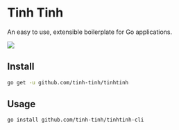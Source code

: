 # Tinh Tinh

An easy to use, extensible boilerplate for Go applications.

![](https://avatars.githubusercontent.com/u/178628733?s=400&u=2a8230486a43595a03a6f9f204e54a0046ce0cc4&v=4)

## Install

```bash
go get -u github.com/tinh-tinh/tinhtinh
```

## Usage

```
go install github.com/tinh-tinh/tinhtinh-cli
```